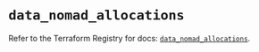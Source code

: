 # `data_nomad_allocations`

Refer to the Terraform Registry for docs: [`data_nomad_allocations`](https://registry.terraform.io/providers/hashicorp/nomad/2.3.0/docs/data-sources/allocations).
